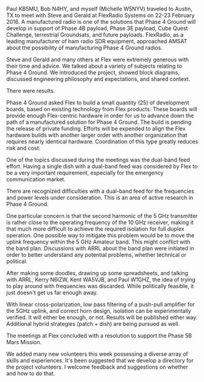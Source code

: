 Paul KB5MU, Bob N4HY, and myself (Michelle W5NYV) traveled to Austin, TX to meet with Steve and Gerald at FlexRadio Systems on 22-23 February 2016. A manufactured radio is one of the solutions that Phase 4 Ground will develop in support of Phase 4B payload, Phase 3E payload, Cube Quest Challenge, terrestrial Groundsats, and future payloads. FlexRadio, as a leading manufacturer of ham radio SDR equipment, approached AMSAT about the possibility of manufacturing Phase 4 Ground radios.

Steve and Gerald and many others at Flex were extremely generous with their time and advice. We talked about a variety of subjects relating to Phase 4 Ground. We introduced the project, showed block diagrams, discussed engineering philosophy and expectations, and shared context.

There were results.

Phase 4 Ground asked Flex to build a small quantity (25) of development boards, based on existing technology from Flex products. These boards will provide enough Flex-centric hardware in order for us to advance down the path of a manufactured solution for Phase 4 Ground. The build is pending the release of private funding. Efforts will be expended to align the Flex hardware builds with another larger order with another organization that requires nearly identical hardware. Coordination of this type greatly reduces risk and cost.

One of the topics discussed during the meetings was the dual-band feed effort. Having a single dish with a dual-band feed was considered by Flex to be a very important requirement, especially for the emergency communication market.

There are recognized difficulties with a dual-band feed for the frequencies and power levels under consideration. This is an area of active research in Phase 4 Ground.

One particular concern is that the second harmonic of the 5 GHz transmitter is rather close to the operating frequency of the 10 GHz receiver, making it that much more difficult to achieve the required isolation for full duplex operation. One possible way to mitigate this problem would be to move the uplink frequency within the 5 GHz Amateur band. This might conflict with the band plan. Discussions with ARRL about the band plan were initiated in order to better understand any potential problems, whether technical or political.

After making some doodles, drawing up some spreadsheets, and talking with ARRL, Kerry N6IZW, Kent WA5VJB, and Paul W1GHZ, the idea of trying to play around with frequencies was discarded. While politically feasible, it just doesn't get us far enough away. 

With linear cross-polarization, low pass filtering of a push-pull amplifier for the 5GHz uplink, and correct horn design, isolation can be experimentally verified. It will either be enough, or not. Results will be published either way. Additional hybrid strategies (patch + dish) are being pursued as well. 

The meetings at Flex concluded with a resolution to support the Phase 5B Mars Mission. 

We added many new volunteers this week possessing a diverse array of skills and experiences. It's been suggested that we develop a directory for the project volunteers. I welcome feedback and suggestions on whether and how to do that. 

